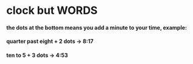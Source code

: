 # clock but WORDS

#### the dots at the bottom means you add a minute to your time, example:

#### quarter past eight + 2 dots  ->  8:17
#### ten to 5 + 3 dots -> 4:53
